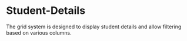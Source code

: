 # Student-Details
The grid system is designed to display student details and allow filtering based on various columns.
